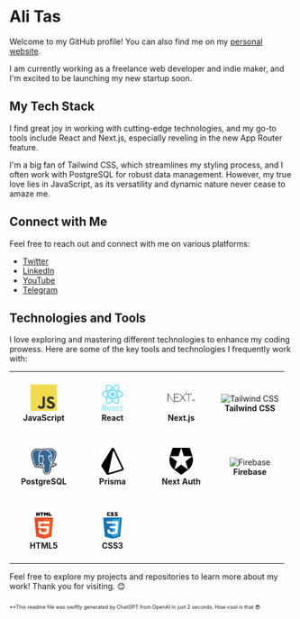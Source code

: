 # Ali Tas

 Welcome to my GitHub profile! You can also find me on my [personal website](https://alitas.dev).
 
I am currently working as a freelance web developer and indie maker, and I'm excited to be launching my new startup soon. 

## My Tech Stack

I find great joy in working with cutting-edge technologies, and my go-to tools include React and Next.js, especially reveling in the new App Router feature. 

I'm a big fan of Tailwind CSS, which streamlines my styling process, and I often work with PostgreSQL for robust data management. However, my true love lies in JavaScript, as its versatility and dynamic nature never cease to amaze me.

## Connect with Me

Feel free to reach out and connect with me on various platforms:

- [Twitter](https://twitter.com/alitas_official)
- [LinkedIn](https://linkedin.com/in/alitasofficial)
- [YouTube](https://www.youtube.com/@AliTasOfficial)
- [Telegram](https://t.me/alitas_official)

## Technologies and Tools

I love exploring and mastering different technologies to enhance my coding prowess. Here are some of the key tools and technologies I frequently work with:

<!-- Table with icons and tool names -->
<table>
  <tr>
    <td align="center" height="108" width="108">
      <img src="https://raw.githubusercontent.com/devicons/devicon/master/icons/javascript/javascript-original.svg" width="48" height="48" alt="JavaScript" />
      <br /><strong>JavaScript</strong>
    </td>
    <td align="center" height="108" width="108">
      <img src="https://raw.githubusercontent.com/devicons/devicon/master/icons/react/react-original-wordmark.svg" width="48" height="48" alt="React" />
      <br /><strong>React</strong>
    </td>
    <td align="center" height="108" width="108">
      <img src="https://raw.githubusercontent.com/devicons/devicon/master/icons/nextjs/nextjs-original-wordmark.svg" width="48" height="48" alt="Next.js" />
      <br /><strong>Next.js</strong>
    </td>
    <td align="center" height="108" width="108">
      <img src="https://www.vectorlogo.zone/logos/tailwindcss/tailwindcss-icon.svg" width="48" height="48" alt="Tailwind CSS" />
      <br /><strong>Tailwind CSS</strong>
    </td>
  </tr>
  <tr></tr>
  <tr>
    <td align="center" height="108" width="108">
      <img src="https://raw.githubusercontent.com/devicons/devicon/master/icons/postgresql/postgresql-original.svg" width="48" height="48" alt="PostgreSQL" />
      <br /><strong>PostgreSQL</strong>
    </td>
    <td align="center" height="108" width="108">
      <img src="https://raw.githubusercontent.com/alitasofficial/alitasofficial/main/assets/prisma.svg" width="48" height="48" alt="Prisma" />
      <br /><strong>Prisma</strong>
    </td>
    <td align="center" height="108" width="108">
      <img src="https://raw.githubusercontent.com/alitasofficial/alitasofficial/main/assets/next-auth.svg" width="48" height="48" alt="Next Auth" />
      <br /><strong>Next Auth</strong>
    </td>
    <td align="center" height="108" width="108">
      <img src="https://www.vectorlogo.zone/logos/firebase/firebase-icon.svg" width="48" height="48" alt="Firebase" />
      <br /><strong>Firebase</strong>
    </td>
  </tr>
  <tr></tr>
  <tr>
    <td align="center" height="108" width="108">
      <img src="https://raw.githubusercontent.com/devicons/devicon/master/icons/html5/html5-original-wordmark.svg" width="48" height="48" alt="HTML5" />
      <br /><strong>HTML5</strong>
    </td>
    <td align="center" height="108" width="108">
      <img src="https://raw.githubusercontent.com/devicons/devicon/master/icons/css3/css3-original-wordmark.svg" width="48" height="48" alt="CSS3" />
      <br /><strong>CSS3</strong>
    </td>
  </tr>
</table>

Feel free to explore my projects and repositories to learn more about my work! Thank you for visiting. 😊

<sub align="left" style="font-size: 9px;">
 **This readme file was swiftly generated by ChatGPT from OpenAI in just 2 seconds. How cool is that 😎
</sub>
